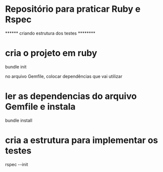 # Repositório para praticar Ruby e Rspec

****** criando estrutura dos testes ********

# cria o projeto em ruby
bundle init

no arquivo Gemfile, colocar dependências que vai utilizar

# ler as dependencias do arquivo Gemfile e instala
bundle install

# cria a estrutura para implementar os testes
rspec --init
